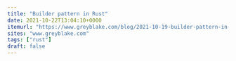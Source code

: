 ```yaml
---
title: "Builder pattern in Rust"
date: 2021-10-22T13:04:10+0000
itemurl: "https://www.greyblake.com/blog/2021-10-19-builder-pattern-in-rust/"
sites: "www.greyblake.com"
tags: ["rust"]
draft: false
---
```

